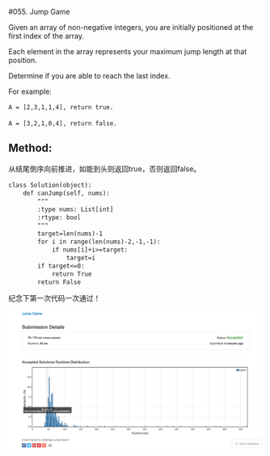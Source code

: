 #055. Jump Game

Given an array of non-negative integers, you are initially positioned at the first index of the array.

Each element in the array represents your maximum jump length at that position.

Determine if you are able to reach the last index.

For example:
    
    A = [2,3,1,1,4], return true.
    
    A = [3,2,1,0,4], return false.
    
## Method:
从结尾倒序向前推进，如能到头则返回true，否则返回false。

    class Solution(object):
        def canJump(self, nums):
            """
            :type nums: List[int]
            :rtype: bool
            """ 
            target=len(nums)-1
            for i in range(len(nums)-2,-1,-1):
                if nums[i]+i>=target:
                    target=i
            if target<=0:
                return True
            return False

纪念下第一次代码一次通过！

![](/pic/first_code_direct_success.jpeg)